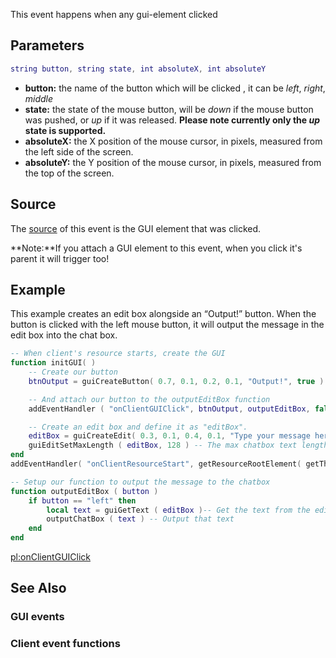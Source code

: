 This event happens when any gui-element clicked

Parameters
----------

``` lua
string button, string state, int absoluteX, int absoluteY
```

-   **button:** the name of the button which will be clicked , it can be *left*, *right*, *middle*
-   **state:** the state of the mouse button, will be *down* if the mouse button was pushed, or *up* if it was released. **Please note currently only the *up* state is supported.**
-   **absoluteX:** the X position of the mouse cursor, in pixels, measured from the left side of the screen.
-   **absoluteY:** the Y position of the mouse cursor, in pixels, measured from the top of the screen.

Source
------

The [source](/docs/event_system#Event_source.md "wikilink") of this event is the GUI element that was clicked.

**Note:**If you attach a GUI element to this event, when you click it's parent it will trigger too!

Example
-------

This example creates an edit box alongside an “Output!” button. When the button is clicked with the left mouse button, it will output the message in the edit box into the chat box.

``` lua
-- When client's resource starts, create the GUI
function initGUI( )
    -- Create our button
    btnOutput = guiCreateButton( 0.7, 0.1, 0.2, 0.1, "Output!", true )

    -- And attach our button to the outputEditBox function
    addEventHandler ( "onClientGUIClick", btnOutput, outputEditBox, false )

    -- Create an edit box and define it as "editBox".
    editBox = guiCreateEdit( 0.3, 0.1, 0.4, 0.1, "Type your message here!", true )
    guiEditSetMaxLength ( editBox, 128 ) -- The max chatbox text length is 128, so force this
end
addEventHandler( "onClientResourceStart", getResourceRootElement( getThisResource( ) ), initGUI )

-- Setup our function to output the message to the chatbox
function outputEditBox ( button )
    if button == "left" then
        local text = guiGetText ( editBox )-- Get the text from the edit box
        outputChatBox ( text ) -- Output that text
    end
end
```

[pl:onClientGUIClick](/docs/pl:onClientGUIClick.md "wikilink")

See Also
--------

### GUI events

### Client event functions
